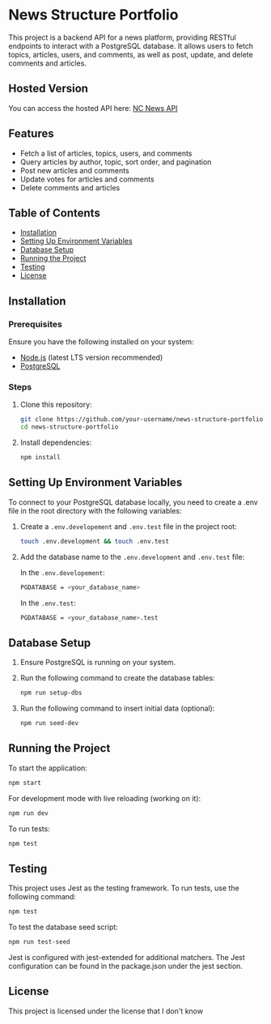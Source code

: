 # News Structure Portfolio

This project is a backend API for a news platform, providing RESTful endpoints to interact with a PostgreSQL database. It allows users to fetch topics, articles, users, and comments, as well as post, update, and delete comments and articles.

## Hosted Version

You can access the hosted API here: [NC News API](https://nc-news-soqt.onrender.com/)

## Features

- Fetch a list of articles, topics, users, and comments
- Query articles by author, topic, sort order, and pagination
- Post new articles and comments
- Update votes for articles and comments
- Delete comments and articles


## Table of Contents

- [Installation](#installation)
- [Setting Up Environment Variables](#setting-up-environment-variables)
- [Database Setup](#database-setup)
- [Running the Project](#running-the-project)
- [Testing](#testing)
- [License](#license)

## Installation

### Prerequisites

Ensure you have the following installed on your system:

- [Node.js](https://nodejs.org/) (latest LTS version recommended)
- [PostgreSQL](https://www.postgresql.org/)

### Steps

1. Clone this repository:

   ```sh
   git clone https://github.com/your-username/news-structure-portfolio.git
   cd news-structure-portfolio
   ```


2. Install dependencies:

   ```sh
   npm install
   ```

## Setting Up Environment Variables

To connect to your PostgreSQL database locally, you need to create a .env file in the root directory with the following variables:

 1. Create a `.env.developement` and `.env.test` file in the project root:

    ```sh
    touch .env.development && touch .env.test
    ```

2. Add the database name to the `.env.development` and `.env.test` file:

    In the `.env.developement`:
    ```sh
    PGDATABASE = <your_database_name>
    ```
    In the `.env.test`:
    ```sh
    PGDATABASE = <your_database_name>.test
    ```

## Database Setup

1. Ensure PostgreSQL is running on your system.

2. Run the following command to create the database tables:
    ```sh
    npm run setup-dbs
    ```
3. Run the following command to insert initial data (optional):

    ```sh
    npm run seed-dev
    ```

## Running the Project

To start the application:

```sh
npm start
```
For development mode with live reloading (working on it):
```sh
npm run dev 
```
To run tests:
```sh
npm test
```
## Testing

This project uses Jest as the testing framework. To run tests, use the following command:

```sh
npm test
```
To test the database seed script:
```sh
npm run test-seed
```
Jest is configured with jest-extended for additional matchers. The Jest configuration can be found in the package.json under the jest section.

##  License

This project is licensed under the license that I don't know
